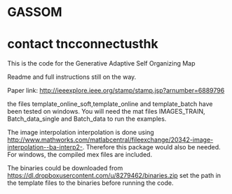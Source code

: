 # GASSOM
# contact tnc<at>connect<dot>ust<dot>hk
This is the code for the Generative Adaptive Self Organizing Map

Readme and full instructions still on the way. 

Paper link:
http://ieeexplore.ieee.org/stamp/stamp.jsp?arnumber=6889796


the files template_online_soft,template_online and template_batch have been tested on windows.
You will need the mat files IMAGES_TRAIN, Batch_data_single and Batch_data to run the examples.

The image interpolation interpolation is done using http://www.mathworks.com/matlabcentral/fileexchange/20342-image-interpolation--ba-interp2-.
Therefore this package would also be needed. For windows, the compiled mex files are included. 


The binaries could be downloaded from 
https://dl.dropboxusercontent.com/u/8279462/binaries.zip
set the path in the template files to the binaries before running the code. 
